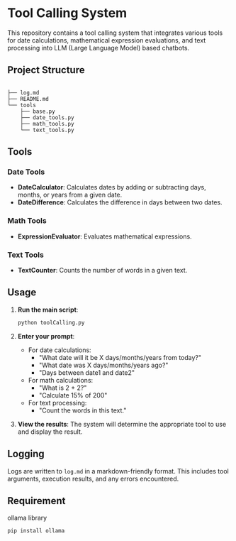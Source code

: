 
# Tool Calling System

This repository contains a tool calling system that integrates various tools for date calculations, mathematical expression evaluations, and text processing into LLM (Large Language Model) based chatbots.

## Project Structure

```

├── log.md
├── README.md
└── tools
    ├── base.py
    ├── date_tools.py
    ├── math_tools.py
    └── text_tools.py
```
## Tools

### Date Tools

- **DateCalculator**: Calculates dates by adding or subtracting days, months, or years from a given date.
- **DateDifference**: Calculates the difference in days between two dates.

### Math Tools

- **ExpressionEvaluator**: Evaluates mathematical expressions.

### Text Tools

- **TextCounter**: Counts the number of words in a given text.

## Usage

1. **Run the main script**:
   ```sh
   python toolCalling.py
   ```

2. **Enter your prompt**:
   - For date calculations:
     - "What date will it be X days/months/years from today?"
     - "What date was X days/months/years ago?"
     - "Days between date1 and date2"
   - For math calculations:
     - "What is 2 + 2?"
     - "Calculate 15% of 200"
   - For text processing:
     - "Count the words in this text."

3. **View the results**:
   The system will determine the appropriate tool to use and display the result.

## Logging

Logs are written to `log.md` in a markdown-friendly format. This includes tool arguments, execution results, and any errors encountered.

## Requirement

ollama library
```
pip install ollama
```